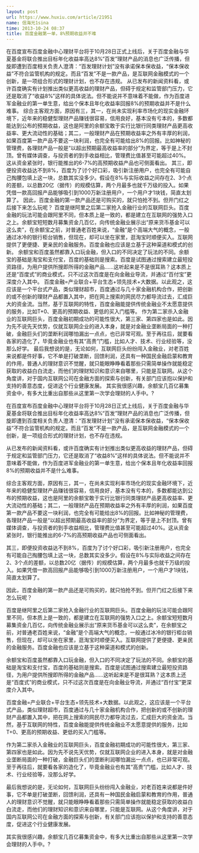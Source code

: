 ```yaml
---
layout: post
url: https://www.huxiu.com/article/21951
name: 信海光1sina
time: 2013-10-24 08:37
title: 百度金融第一单，8%预期收益并不难
---
```

在百度宣布百度金融中心理财平台将于10月28日正式上线后，关于百度金融与华夏基金将联合推出目标年化收益率高达8%“百发”理财产品的消息也广泛传播，但旋即遭到百度相关负责人澄清：“百发理财计划”没有承诺保本保收益，“保本保收益”不符合监管机构的规定。而且“百发”不是一款产品，是互联网金融模式的一个创新，是一项组合形式的理财计划，也不存在违规。 从已发布的新闻资料看，或许百度确实有计划推出类似更高收益的理财产品，但碍于规定和监管部门压力，它还是取消了“收益8%”这样的具体说法。但不能说并不意味着不能做，作为百度进军金融业的第一单生意，给出个保本且年化收益率回报8%的预期收益并不是什么难事。 综合主客观方面，原因有三，其一，在尚未实现利率市场化的现实金融环境下，近年来的稳健型理财产品赚钱很容易，信用良好，基本没有亏本的，多数都能达到公布的预期收益，这也是阿里的余额宝敢于实行比银行同类理财产品更高收益率、更大流动性的基础；其二，一般理财产品在预期收益率之外有丰厚的利润，如果百度第一款产品不要这一块利润，也完全有可能给出8%的回报。比如神秘的管理费，各理财产品一般是“以超出预期最高收益率的部分”为界定，等于是上不封顶。曾有媒体调查，与投资者的到手收益相比，管理费比值甚至可能超过40%。这从资金紧张时，银行能推出的6-7%的高预期收益产品也可侧面看出。 其三，即便投资收益达不到8%，百度为了讨个好口彩，吸引新注册用户，也完全有可能自己掏腰包填上这一块，总数其实没多少。假设在8%与实际收益之间存在2、3个点的差额，以总数20亿（据传）的规模估算，两个月最多也就千万级的投入。如果凭借一款高回报产品能够吸引到1000万新注册用户，一个用户才1块钱，简直太划算了。 因此，百度金融的第一款产品还是可购买的，就只怕抢不到。但开门红之后接下来怎么玩呢？ 百度是继阿里之后第二家抢入金融行业的互联网巨头。百度金融的玩法可能会跟阿里不同，但本质上是一致的，都是建立在互联网的强势入口之上。余额宝短短数月募集资金几百亿，向传统金融业展示出“原来货币基金可以这么卖”，在余额宝之前，对普通老百姓来说，“金融”是个高端大气的概念，一般通过冰冷的银行柜台销售，但现在，却可以坐在家里，逛淘宝时顺便买入。互联网提供了更便捷、更亲民的金融服务。百度金融也应该是立基于这种渠道和模式的创新。 余额宝和百度虽然都靠入口玩金融，但入口的不同决定了玩法的不同。余额宝的基础是淘宝和支付宝，百度的基础则是搜索。百度是试图通过搜索建立最短投资路径，为用户提供所搜即所得的金融产品......这听起来是不是很耳熟？这本质上还是“百度式”的商业模式，只不过这次百度是在向金融业导流，并通过“百付宝”更深度介入其中。 百度金融=产业联合+平台生态+领先技术+大数据。以此观之，这应该是一个平台式产品，类似理财超市，百度通过与几十家金融机构合作，把创新的或不创新的理财产品都置入其中，把在网上搜索的网民尽力都导流过去，汇成巨大的资金流。当然，基于互联网的特性，百度金融能提供传统金融业不太愿意提供的服务，比如T+0、更高的预期收益、更低的买入门槛等。 作为第二家杀入金融业的互联网巨头，百度金融初期成功的可能性很大，第三家、第四家也是如此。因为先不说先天优势，仅就互联网企业的进入本身，就是对金融业垄断局面的一种打破，金融巨头们的垄断利润哪怕漏出一点点，也已非常可观。至于再往后，就要看各家的造化了，毕竟金融业也有其“高贵”门槛，比如人才、技术、行业经验等，没那么好学。 最后我想说的是，无论如何，互联网巨头纷纷闯入金融业，对老百姓来说都是件好事，它不单是打破垄断，回馈利润，还具有一种国民金融启蒙和教育的作用，普通人的理财意识不觉醒，就只能眼睁睁看着那些只需简单操作就能稳定获取的收益白白流走，而他们的理财知识和意识来自哪里，只能是互联网。从这个角度讲，对于国内互联网公司在金融方面的探索与创新，有关部门应该抱以保护和支持的善意态度，促进这个行业健康发展。 其实我很感兴趣，余额宝几百亿募集资金中，有多大比重出自那些从这里第一次学会理财的人手中。?

在百度宣布百度金融中心理财平台将于10月28日正式上线后，关于百度金融与华夏基金将联合推出目标年化收益率高达8%“百发”理财产品的消息也广泛传播，但旋即遭到百度相关负责人澄清：“百发理财计划”没有承诺保本保收益，“保本保收益”不符合监管机构的规定。而且“百发”不是一款产品，是互联网金融模式的一个创新，是一项组合形式的理财计划，也不存在违规。

从已发布的新闻资料看，或许百度确实有计划推出类似更高收益的理财产品，但碍于规定和监管部门压力，它还是取消了“收益8%”这样的具体说法。但不能说并不意味着不能做，作为百度进军金融业的第一单生意，给出个保本且年化收益率回报8%的预期收益并不是什么难事。

综合主客观方面，原因有三，其一，在尚未实现利率市场化的现实金融环境下，近年来的稳健型理财产品赚钱很容易，信用良好，基本没有亏本的，多数都能达到公布的预期收益，这也是阿里的余额宝敢于实行比银行同类理财产品更高收益率、更大流动性的基础；其二，一般理财产品在预期收益率之外有丰厚的利润，如果百度第一款产品不要这一块利润，也完全有可能给出8%的回报。比如神秘的管理费，各理财产品一般是“以超出预期最高收益率的部分”为界定，等于是上不封顶。曾有媒体调查，与投资者的到手收益相比，管理费比值甚至可能超过40%。这从资金紧张时，银行能推出的6-7%的高预期收益产品也可侧面看出。

其三，即便投资收益达不到8%，百度为了讨个好口彩，吸引新注册用户，也完全有可能自己掏腰包填上这一块，总数其实没多少。假设在8%与实际收益之间存在2、3个点的差额，以总数20亿（据传）的规模估算，两个月最多也就千万级的投入。如果凭借一款高回报产品能够吸引到1000万新注册用户，一个用户才1块钱，简直太划算了。

因此，百度金融的第一款产品还是可购买的，就只怕抢不到。但开门红之后接下来怎么玩呢？

百度是继阿里之后第二家抢入金融行业的互联网巨头。百度金融的玩法可能会跟阿里不同，但本质上是一致的，都是建立在互联网的强势入口之上。余额宝短短数月募集资金几百亿，向传统金融业展示出“原来货币基金可以这么卖”，在余额宝之前，对普通老百姓来说，“金融”是个高端大气的概念，一般通过冰冷的银行柜台销售，但现在，却可以坐在家里，逛淘宝时顺便买入。互联网提供了更便捷、更亲民的金融服务。百度金融也应该是立基于这种渠道和模式的创新。

余额宝和百度虽然都靠入口玩金融，但入口的不同决定了玩法的不同。余额宝的基础是淘宝和支付宝，百度的基础则是搜索。百度是试图通过搜索建立最短投资路径，为用户提供所搜即所得的金融产品......这听起来是不是很耳熟？这本质上还是“百度式”的商业模式，只不过这次百度是在向金融业导流，并通过“百付宝”更深度介入其中。

百度金融=产业联合+平台生态+领先技术+大数据。以此观之，这应该是一个平台式产品，类似理财超市，百度通过与几十家金融机构合作，把创新的或不创新的理财产品都置入其中，把在网上搜索的网民尽力都导流过去，汇成巨大的资金流。当然，基于互联网的特性，百度金融能提供传统金融业不太愿意提供的服务，比如T+0、更高的预期收益、更低的买入门槛等。

作为第二家杀入金融业的互联网巨头，百度金融初期成功的可能性很大，第三家、第四家也是如此。因为先不说先天优势，仅就互联网企业的进入本身，就是对金融业垄断局面的一种打破，金融巨头们的垄断利润哪怕漏出一点点，也已非常可观。至于再往后，就要看各家的造化了，毕竟金融业也有其“高贵”门槛，比如人才、技术、行业经验等，没那么好学。

最后我想说的是，无论如何，互联网巨头纷纷闯入金融业，对老百姓来说都是件好事，它不单是打破垄断，回馈利润，还具有一种国民金融启蒙和教育的作用，普通人的理财意识不觉醒，就只能眼睁睁看着那些只需简单操作就能稳定获取的收益白白流走，而他们的理财知识和意识来自哪里，只能是互联网。从这个角度讲，对于国内互联网公司在金融方面的探索与创新，有关部门应该抱以保护和支持的善意态度，促进这个行业健康发展。

其实我很感兴趣，余额宝几百亿募集资金中，有多大比重出自那些从这里第一次学会理财的人手中。?

